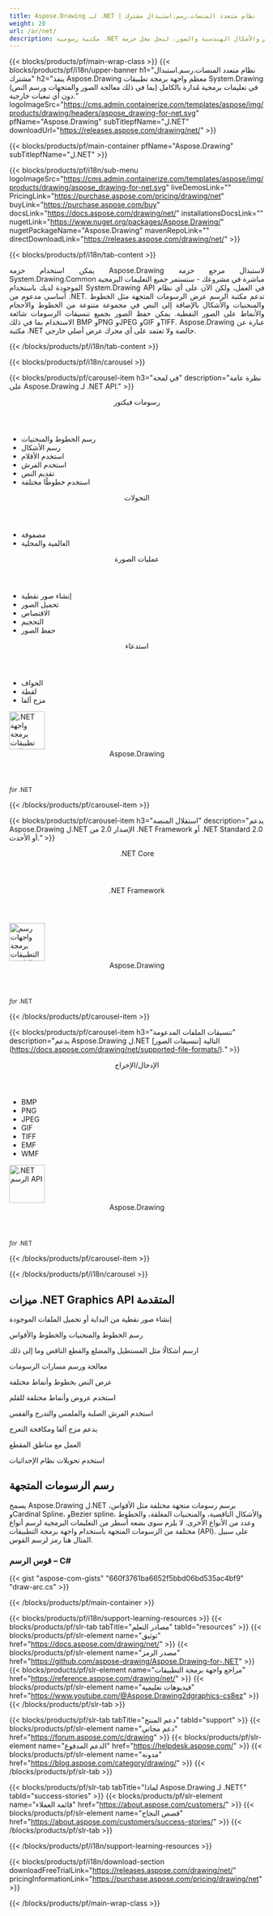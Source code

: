 ```yaml
---
title: Aspose.Drawing لـ .NET | نظام متعدد المنصات.رسم.استبدال مشترك 
weight: 20
url: /ar/net/ 
description: مكتبة رسومية .NET لرسم النصوص والأشكال الهندسية والصور، لتحل محل حزمة System.Drawing.Common مباشرةً دون تغيير كود C# الموجود.
---
```


{{< blocks/products/pf/main-wrap-class >}}
{{< blocks/products/pf/i18n/upper-banner h1="نظام متعدد المنصات.رسم.استبدال مشترك" h2="ينفذ Aspose.Drawing معظم واجهة برمجة تطبيقات System.Drawing (بما في ذلك معالجة الصور والمتجهات ورسم النص) في تعليمات برمجية مُدارة بالكامل دون أي تبعيات خارجية." logoImageSrc="https://cms.admin.containerize.com/templates/aspose/img/products/drawing/headers/aspose_drawing-for-net.svg" pfName="Aspose.Drawing" subTitlepfName="ل.NET" downloadUrl="https://releases.aspose.com/drawing/net/" >}}

{{< blocks/products/pf/main-container pfName="Aspose.Drawing" subTitlepfName="ل.NET" >}}

{{< blocks/products/pf/i18n/sub-menu logoImageSrc="https://cms.admin.containerize.com/templates/aspose/img/products/drawing/aspose_drawing-for-net.svg" liveDemosLink="" PricingLink="https://purchase.aspose.com/pricing/drawing/net" buyLink="https://purchase.aspose.com/buy" docsLink="https://docs.aspose.com/drawing/net/" installationsDocsLink="" nugetLink="https://www.nuget.org/packages/Aspose.Drawing/" nugetPackageName="Aspose.Drawing" mavenRepoLink="" directDownloadLink="https://releases.aspose.com/drawing/net/" >}}

{{< blocks/products/pf/i18n/tab-content >}}
<p align="justify">
 يمكن استخدام حزمة Aspose.Drawing لاستبدال مرجع حزمة System.Drawing.Common مباشرة في مشروعك - ستستمر جميع التعليمات البرمجية الموجودة لديك باستخدام System.Drawing API في العمل، ولكن الآن على أي نظام أساسي مدعوم من .NET. تدعم مكتبة الرسم عرض الرسومات المتجهة مثل الخطوط والمنحنيات والأشكال بالإضافة إلى النص في مجموعة متنوعة من الخطوط والأحجام والأنماط على الصور النقطية. يمكن حفظ الصور بجميع تنسيقات الرسومات شائعة الاستخدام بما في ذلك BMP وPNG وJPEG وGIF وTIFF. Aspose.Drawing عبارة عن مكتبة .NET خالصة ولا تعتمد على أي محرك عرض أصلي خارجي.
</p>

{{< /blocks/products/pf/i18n/tab-content >}}

<!--Diagrams Start-->
{{< blocks/products/pf/i18n/carousel >}}

{{< blocks/products/pf/carousel-item h3="في لمحة" description="نظرة عامة على Aspose.Drawing لـ .NET API." >}}
<div class="diagram1 d1-net">
 <div class="d1-row">
  <div class="d1-col d1-left">
   <header>
    <i class="fa fa-bars">
    </i>
    رسومات فيكتور
   </header>
   <ul>
    <li>
     رسم الخطوط والمنحنيات
    </li>
    <li>
     رسم الأشكال
    </li>
    <li>
     استخدم الأقلام
    </li>
    <li>
     استخدم الفرش
    </li>
    <li>
     تقديم النص
    </li>
    <li>
     استخدم خطوطًا مختلفة
    </li>
   </ul>
   <header>
    <i class="fa fa-cogs">
    </i>
    التحولات
   </header>
   <ul>
    <li>
     مصفوفة
    </li>
    <li>
     العالمية والمحلية
    </li>
   </ul>
  </div>
  <!--/left-->
  <div class="d1-col d1-right">
   <header>
    <i class="fa fa-picture-o">
    </i>
    عمليات الصورة
   </header>
   <ul>
    <li>
     إنشاء صور نقطية
    </li>
    <li>
     تحميل الصور
    </li>
    <li>
     الاقتصاص
    </li>
    <li>
     التحجيم
    </li>
    <li>
     حفظ الصور
    </li>
   </ul>
   <header>
    <i class="fa fa-cogs">
    </i>
    استدعاء
   </header>
   <ul>
    <li>
     الحواف
    </li>
    <li>
     لقطة
    </li>
    <li>
     مزج ألفا
    </li>
   </ul>
  </div>
  <!--/right-->
 </div>
 <!--/row-->
 <div class="d1-logo">
  <img width="70" height="75" alt=".NET واجهة برمجة تطبيقات معالجة الرسم" src="https://cms.admin.containerize.com/templates/aspose/img/products/drawing/aspose_drawing-for-net.svg"/>
  <header>
   Aspose.Drawing
  </header>
  <footer>
   <small>
    <em>
     for
    </em>
    .NET
   </small>
  </footer>
 </div>
 <!--/logo-->
</div>

{{< /blocks/products/pf/carousel-item >}}

{{< blocks/products/pf/carousel-item h3="استقلال المنصة" description="يدعم Aspose.Drawing ل.NET الإصدار 2.0 من .NET Framework أو .NET Standard 2.0 أو الأحدث." >}}
<div class="diagram1 d1-net">
 <div class="d1-row">
  <div class="d1-col d1-left">
   <!-- <header><i class="fa fa-cubes"> </i>Mono</header><br />-->
   <header>
    <i class="fa fa-cubes">
    </i>
    .NET Core
   </header>
  </div>
  <!--/left-->
  <div class="d1-col d1-right">
   <header>
    <i class="fa fa-cubes">
    </i>
    .NET Framework
   </header>
  </div>
  <!--/right-->
 </div>
 <!--/row-->
 <div class="d1-logo">
  <img width="70" height="75" alt="رسم واجهات برمجة التطبيقات للتلاعب" src="https://cms.admin.containerize.com/templates/aspose/img/products/drawing/aspose_drawing-for-net.svg"/>
  <header>
   Aspose.Drawing
  </header>
  <footer>
   <small>
    <em>
     for
    </em>
    .NET
   </small>
  </footer>
 </div>
 <!--/logo-->
</div>

{{< /blocks/products/pf/carousel-item >}}

{{< blocks/products/pf/carousel-item h3="تنسيقات الملفات المدعومة" description="يدعم Aspose.Drawing ل.NET [تنسيقات الصور] التالية (https://docs.aspose.com/drawing/net/supported-file-formats/)." >}}
<div class="diagram1 d2 d1-net">
 <div class="d1-row">
  <div class="d1-col d1-left">
   <header>
    <i class="fa fa-arrows-v">
    </i>
    الإدخال/الإخراج
   </header>
   <ul>
    <li>
     BMP
    </li>
    <li>
     PNG
    </li>
    <li>
     JPEG
    </li>
    <li>
     GIF
    </li>
    <li>
     TIFF
    </li>
    <li>
     EMF
    </li>
    <li>
     WMF
    </li>
    </ul>
  </div>
  <!--/left-->
  <div class="d1-col d1-right">
  </div>
  <!--/right-->
 </div>
 <!--/row-->
 <div class="d1-logo">
  <img width="70" height="75" alt=".NET الرسم API" src="https://cms.admin.containerize.com/templates/aspose/img/products/drawing/aspose_drawing-for-net.svg"/>
  <header>
   Aspose.Drawing
  </header>
  <footer>
   <small>
    <em>
     for
    </em>
    .NET
   </small>
  </footer>
 </div>
 <!--/logo-->
</div>

{{< /blocks/products/pf/carousel-item >}}

{{< /blocks/products/pf/i18n/carousel >}}
<!--Diagrams End-->

<!--Feature-section Start-->
<div class="container-fluid features-section bg-gray singleproduct">
 <a class="anchor" id="features" name="features">
 </a>
 <div class="row">
  <div class="container">
   <h2 class="h2title">
    ميزات .NET Graphics API المتقدمة
   </h2>
   <p>
   </p>
   <div class="col-lg-4">
    <em class="fa fa-repeat ico-blue fa-2x col-lg-2">
    </em>
    <p class="col-lg-10">
     إنشاء صور نقطية من البداية أو تحميل الملفات الموجودة
    </p>
   </div>
   <div class="col-lg-4">
    <em class="fa fa-pencil-square-o ico-blue fa-2x col-lg-2">
    </em>
    <p class="col-lg-10">
     رسم الخطوط والمنحنيات والخطوط والأقواس
    </p>
   </div>
   <div class="col-lg-4">
    <em class="fa fa-arrows ico-blue fa-2x col-lg-2">
    </em>
    <p class="col-lg-10">
     ارسم أشكالًا مثل المستطيل والمضلع والقطع الناقص وما إلى ذلك
    </p>
   </div>
   <div class="col-lg-4">
    <em class="fa fa-bars ico-blue fa-2x col-lg-2">
    </em>
    <p class="col-lg-10">
     معالجة ورسم مسارات الرسومات
    </p>
   </div>
   <div class="col-lg-4">
    <em class="fa fa-font ico-blue fa-2x col-lg-2">
    </em>
    <p class="col-lg-10">
     عرض النص بخطوط وأنماط مختلفة
    </p>
   </div>
   <div class="col-lg-4">
    <em class="fa fa-crop ico-blue fa-2x col-lg-2">
    </em>
    <p class="col-lg-10">
     استخدم عروض وأنماط مختلفة للقلم
    </p>
   </div>
   <div class="col-lg-4">
    <em class="fa fa-paint-brush ico-blue fa-2x col-lg-2">
    </em>
    <p class="col-lg-10">
     استخدم الفرش الصلبة والملمس والتدرج والفقس
    </p>
   </div>
   <div class="col-lg-4">
    <em class="fa fa-cog ico-blue fa-2x col-lg-2">
    </em>
    <p class="col-lg-10">
     يدعم مزج ألفا ومكافحة التعرج
    </p>
   </div>
   <div class="col-lg-4">
    <em class="fa fa-scissors ico-blue fa-2x col-lg-2">
    </em>
    <p class="col-lg-10">
     العمل مع مناطق المقطع
    </p>
   </div>
   <div class="col-lg-4">
    <em class="fa fa-bolt ico-blue fa-2x col-lg-2">
    </em>
    <p class="col-lg-10">
     استخدم تحويلات نظام الإحداثيات
    </p>
   </div>
   
   <div class="col-lg-12">
    <h2 class="h2title">
     رسم الرسومات المتجهة
    </h2>
    <p>
     يسمح Aspose.Drawing ل.NET برسم رسومات متجهة مختلفة مثل الأقواس، وCardinal Spline، وBezier spline، والأشكال الناقصية، والمنحنيات المغلقة، والخطوط وعدد من الأنواع الأخرى. لا يلزم سوى بضعة أسطر من التعليمات البرمجية لرسم أنواع مختلفة من الرسومات المتجهة باستخدام واجهة برمجة التطبيقات (API). على سبيل المثال هنا رمز لرسم القوس.
    </p>
    <div class="codeblock" id="code">
     <h3>
      قوس الرسم – C#
     </h3>
     {{< gist "aspose-com-gists" "660f3761ba6652f5bbd06bd535ac4bf9" "draw-arc.cs" >}}
    </div>
   </div>
  </div>
 </div>
</div>
<!--Feature-section End-->

{{< /blocks/products/pf/main-container >}}


{{< blocks/products/pf/i18n/support-learning-resources >}}
{{< blocks/products/pf/slr-tab tabTitle="مصادر التعلم" tabId="resources" >}}
{{< blocks/products/pf/slr-element name="توثيق" href="https://docs.aspose.com/drawing/net/" >}}
{{< blocks/products/pf/slr-element name="مصدر الرمز" href="https://github.com/aspose-drawing/Aspose.Drawing-for-.NET" >}}
{{< blocks/products/pf/slr-element name="مراجع واجهة برمجة التطبيقات" href="https://reference.aspose.com/drawing/net/" >}}
{{< blocks/products/pf/slr-element name="فيديوهات تعليمية" href="https://www.youtube.com/@Aspose.Drawing2dgraphics-cs8ez" >}}
{{< /blocks/products/pf/slr-tab >}}

{{< blocks/products/pf/slr-tab tabTitle="دعم المنتج" tabId="support" >}}
{{< blocks/products/pf/slr-element name="دعم مجاني" href="https://forum.aspose.com/c/drawing" >}}
{{< blocks/products/pf/slr-element name="الدعم المدفوع" href="https://helpdesk.aspose.com/" >}}
{{< blocks/products/pf/slr-element name="مدونة" href="https://blog.aspose.com/category/drawing/" >}}
{{< /blocks/products/pf/slr-tab >}}

{{< blocks/products/pf/slr-tab tabTitle="لماذا Aspose.Drawing لـ .NET؟" tabId="success-stories" >}}
{{< blocks/products/pf/slr-element name="قائمة العملاء" href="https://about.aspose.com/customers/" >}}
{{< blocks/products/pf/slr-element name="قصص النجاح" href="https://about.aspose.com/customers/success-stories/" >}}
{{< /blocks/products/pf/slr-tab >}}

{{< /blocks/products/pf/i18n/support-learning-resources >}}

{{< blocks/products/pf/i18n/download-section downloadFreeTrialLink="https://releases.aspose.com/drawing/net/" pricingInformationLink="https://purchase.aspose.com/pricing/drawing/net" >}}


{{< /blocks/products/pf/main-wrap-class >}}

